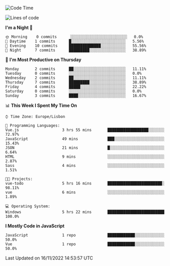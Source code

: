 <!--START_SECTION:waka-->
![Code Time](http://img.shields.io/badge/Code%20Time-26%20hrs%2053%20mins-blue)

![Lines of code](https://img.shields.io/badge/From%20Hello%20World%20I%27ve%20Written-63%20Thousand%20lines%20of%20code-blue)

**I'm a Night 🦉** 

```text
🌞 Morning    0 commits      ░░░░░░░░░░░░░░░░░░░░░░░░░   0.0% 
🌆 Daytime    1 commits      █░░░░░░░░░░░░░░░░░░░░░░░░   5.56% 
🌃 Evening    10 commits     ██████████████░░░░░░░░░░░   55.56% 
🌙 Night      7 commits      █████████░░░░░░░░░░░░░░░░   38.89%

```
📅 **I'm Most Productive on Thursday** 

```text
Monday       2 commits      ██░░░░░░░░░░░░░░░░░░░░░░░   11.11% 
Tuesday      0 commits      ░░░░░░░░░░░░░░░░░░░░░░░░░   0.0% 
Wednesday    2 commits      ██░░░░░░░░░░░░░░░░░░░░░░░   11.11% 
Thursday     7 commits      █████████░░░░░░░░░░░░░░░░   38.89% 
Friday       4 commits      █████░░░░░░░░░░░░░░░░░░░░   22.22% 
Saturday     0 commits      ░░░░░░░░░░░░░░░░░░░░░░░░░   0.0% 
Sunday       3 commits      ████░░░░░░░░░░░░░░░░░░░░░   16.67%

```


📊 **This Week I Spent My Time On** 

```text
⌚︎ Time Zone: Europe/Lisbon

💬 Programming Languages: 
Vue.js                   3 hrs 55 mins       ██████████████████░░░░░░░   72.97% 
JavaScript               49 mins             ███░░░░░░░░░░░░░░░░░░░░░░   15.43% 
JSON                     21 mins             █░░░░░░░░░░░░░░░░░░░░░░░░   6.64% 
HTML                     9 mins              ░░░░░░░░░░░░░░░░░░░░░░░░░   2.87% 
Sass                     4 mins              ░░░░░░░░░░░░░░░░░░░░░░░░░   1.51%

🐱‍💻 Projects: 
vue-todo                 5 hrs 16 mins       ████████████████████████░   98.11% 
vue                      6 mins              ░░░░░░░░░░░░░░░░░░░░░░░░░   1.89%

💻 Operating System: 
Windows                  5 hrs 22 mins       █████████████████████████   100.0%

```

**I Mostly Code in JavaScript** 

```text
JavaScript               1 repo              ████████████░░░░░░░░░░░░░   50.0% 
Vue                      1 repo              ████████████░░░░░░░░░░░░░   50.0%

```



 Last Updated on 16/11/2022 14:53:57 UTC
<!--END_SECTION:waka-->
